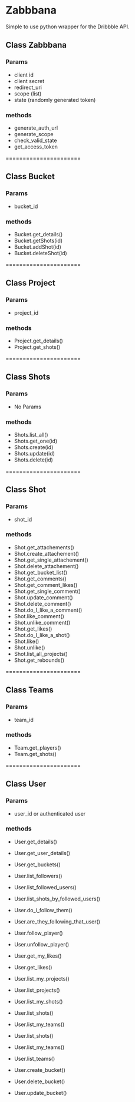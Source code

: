 # Zabbbana

Simple to use python wrapper for the Dribbble API.

## Class Zabbbana

### Params

- client id
- client secret
- redirect_uri
- scope (list)
- state (randomly generated token)

### methods
- generate_auth_url
- generate_scope
- check_valid_state
- get_access_token

======================

## Class Bucket

### Params

- bucket_id

### methods

- Bucket.get_details()
- Bucket.getShots(id)
- Bucket.addShot(id)
- Bucket.deleteShot(id)

======================

## Class Project

### Params

- project_id

### methods

- Project.get_details()
- Project.get_shots()

======================

## Class Shots

### Params

- No Params

### methods

- Shots.list_all()
- Shots.get_one(id)
- Shots.create(id)
- Shots.update(id)
- Shots.delete(id)

======================

## Class Shot

### Params

- shot_id

### methods

- Shot.get_attachements()
- Shot.create_attachement()
- Shot.get_single_attachement()
- Shot.delete_attachement()
- Shot.get_bucket_list()
- Shot.get_comments()
- Shot.get_comment_likes()
- Shot.get_single_comment()
- Shot.update_comment()
- Shot.delete_comment()
- Shot.do_I_like_a_comment()
- Shot.like_comment()
- Shot.unlike_comment()
- Shot.get_likes()
- Shot.do_I_like_a_shot()
- Shot.like()
- Shot.unlike()
- Shot.list_all_projects()
- Shot.get_rebounds()


======================

## Class Teams

### Params

- team_id

### methods

- Team.get_players()
- Team.get_shots()

======================

## Class User

### Params

- user_id or authenticated user

### methods

- User.get_details()
- User.get_user_details()
- User.get_buckets()
- User.list_followers()
- User.list_followed_users()
- User.list_shots_by_followed_users()
- User.do_i_follow_them()
- User.are_they_following_that_user()
- User.follow_player()
- User.unfollow_player()
- User.get_my_likes()
- User.get_likes()

- User.list_my_projects()
- User.list_projects()
- User.list_my_shots()
- User.list_shots()
- User.list_my_teams()
- User.list_shots()
- User.list_my_teams()
- User.list_teams()
- User.create_bucket()
- User.delete_bucket()
- User.update_bucket()




